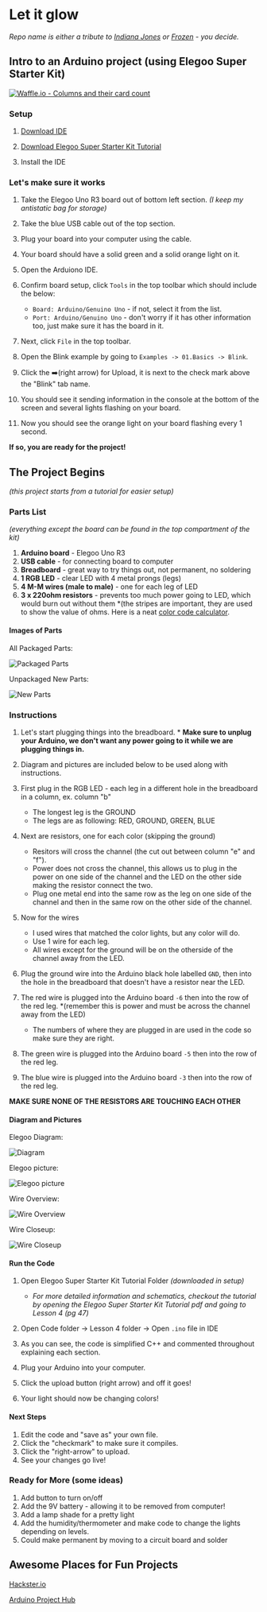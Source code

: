 # Let it glow
*Repo name is either a tribute to [Indiana Jones](https://youtu.be/PAfZ7V2VyD8?t=106) or [Frozen](https://www.youtube.com/watch?v=moSFlvxnbgk&feature=youtu.be&t=60) - you decide.*

## Intro to an Arduino project (using Elegoo Super Starter Kit)
[![Waffle.io - Columns and their card count](https://badge.waffle.io/marydavis/let-it-glow.svg?columns=all)](https://waffle.io/marydavis/let-it-glow)

### Setup
  1. [Download IDE](https://www.elegoo.com/download/)
  
  1. [Download Elegoo Super Starter Kit Tutorial](https://www.elegoo.com/tutorial/Elegoo%20Super%20Starter%20Kit%20for%20UNO%20V1.0.2017.10.31.zip)
  1. Install the IDE

### Let's make sure it works
  1. Take the Elegoo Uno R3 board out of bottom left section. *(I keep my antistatic bag for storage)*
  1. Take the blue USB cable out of the top section.
  1. Plug your board into your computer using the cable.
  1. Your board should have a solid green and a solid orange light on it.
  1. Open the Arduiono IDE.
  1. Confirm board setup, click `Tools` in the top toolbar which should include the below:
      * `Board: Arduino/Genuino Uno` - if not, select it from the list.
      * `Port: Arduino/Genuino Uno` - don't worry if it has other information too, just make sure it has the board in it.
 
  1. Next, click `File` in the top toolbar.
  1. Open the Blink example by going to `Examples -> 01.Basics -> Blink`.
  1. Click the ➡️(right arrow) for Upload, it is next to the check mark above the "Blink" tab name.
  1. You should see it sending information in the console at the bottom of the screen and several lights flashing on your board.
  1. Now you should see the orange light on your board flashing every 1 second. 
  
  **If so, you are ready for the project!**

## The Project Begins
*(this project starts from a tutorial for easier setup)*

### Parts List 
*(everything except the board can be found in the top compartment of the kit)*

  1. **Arduino board** - Elegoo Uno R3
  1. **USB cable** - for connecting board to computer
  1. **Breadboard** - great way to try things out, not permanent, no soldering
  1. **1 RGB LED** - clear LED with 4 metal prongs (legs)
  1. **4 M-M wires (male to male)** - one for each leg of LED
  1. **3 x 220ohm resistors** - prevents too much power going to LED, which would burn out without them *(the stripes are important, they are used to show the value of ohms. Here is a neat [color code calculator](https://www.allaboutcircuits.com/tools/resistor-color-code-calculator/).
 
  #### Images of Parts
  All Packaged Parts:

  ![Packaged Parts](images/rgb-packaged-parts.jpg "Packaged Parts")
  
  Unpackaged New Parts:

  ![New Parts](images/rgb-new-parts.jpg "New Parts")

### Instructions
  1. Let's start plugging things into the breadboard.
    * **Make sure to unplug your Arduino, we don't want any power going to it while we are plugging things in.**

  1. Diagram and pictures are included below to be used along with instructions.
  1. First plug in the RGB LED - each leg in a different hole in the breadboard in a column, ex. column "b"
      * The longest leg is the GROUND
      * The legs are as following: RED, GROUND, GREEN, BLUE
  1. Next are resistors, one for each color (skipping the ground) 
      * Resitors will cross the channel (the cut out between column "e" and "f").
      * Power does not cross the channel, this allows us to plug in the power on one side of the channel and the LED on the other side making the resistor connect the two.
      * Plug one metal end into the same row as the leg on one side of the channel and then in the same row on the other side of the channel.
  1. Now for the wires
      * I used wires that matched the color lights, but any color will do.
      * Use 1 wire for each leg.
      * All wires except for the ground will be on the otherside of the channel away from the LED.
  1. Plug the ground wire into the Arduino black hole labelled `GND`, then into the hole in the breadboard that doesn't have a resistor near the LED.
  1. The red wire is plugged into the Arduino board `-6` then into the row of the red leg. *(remember this is power and must be across the channel away from the LED)
      * The numbers of where they are plugged in are used in the code so make sure they are right.
  1. The green wire is plugged into the Arduino board `-5` then into the row of the red leg. 
  1. The blue wire is plugged into the Arduino board `-3` then into the row of the red leg.
  
  **MAKE SURE NONE OF THE RESISTORS ARE TOUCHING EACH OTHER**

  #### Diagram and Pictures
  Elegoo Diagram:

  ![Diagram](images/rgb-elegoo-diagram.png "Diagram")

  Elegoo picture:

  ![Elegoo picture](images/rgb-elegoo-picture.png "Elegoo picture")

  Wire Overview:

  ![Wire Overview](images/rgb-wired-overview.jpg "Wire Overview")

  Wire Closeup:

  ![Wire Closeup](images/rgb-wired-closeup.jpg "Wire Closeup")


  #### Run the Code

  1. Open Elegoo Super Starter Kit Tutorial Folder *(downloaded in setup)*
      *  *For more detailed information and schematics, checkout the tutorial by opening the Elegoo Super Starter Kit Tutorial pdf and going to Lesson 4 (pg 47)*
 
  1. Open Code folder -> Lesson 4 folder -> Open `.ino` file in IDE
  1. As you can see, the code is simplified C++ and commented throughout explaining each section.
  1. Plug your Arduino into your computer.
  1. Click the upload button (right arrow) and off it goes!
  1. Your light should now be changing colors!


 #### Next Steps
  1. Edit the code and "save as" your own file.
  1. Click the "checkmark" to make sure it compiles.
  1. Click the "right-arrow" to upload.
  1. See your changes go live!

### Ready for More (some ideas)
  1. Add button to turn on/off
  1. Add the 9V battery - allowing it to be removed from computer!
  1. Add a lamp shade for a pretty light
  1. Add the humidity/thermometer and make code to change the lights depending on levels.
  1. Could make permanent by moving to a circuit board and solder

## Awesome Places for Fun Projects

[Hackster.io](https://www.hackster.io/)

[Arduino Project Hub](https://create.arduino.cc/projecthub)






